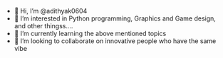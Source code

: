 - 👋 Hi, I’m @adithyak0604
- 👀 I’m interested in Python programming, Graphics and Game design, and other thingss....
- 🌱 I’m currently learning the above mentioned topics
- 💞️ I’m looking to collaborate on innovative people who have the same vibe
<!---
adithyak0604/adithyak0604 is a ✨ special ✨ repository because its `README.md` (this file) appears on your GitHub profile.
You can click the Preview link to take a look at your changes.
--->
